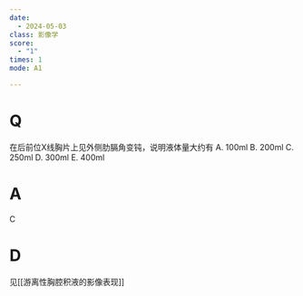 ```yaml
---
date:
  - 2024-05-03
class: 影像学
score:
  - "1"
times: 1
mode: A1

---
```



# Q
在后前位X线胸片上见外侧肋膈角变钝，说明液体量大约有
A. 100ml 
B. 200ml 
C. 250ml
D. 300ml 
E. 400ml

# A

C



# D


见[[游离性胸腔积液的影像表现]]